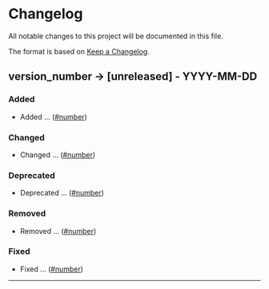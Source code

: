 # Changelog

All notable changes to this project will be documented in this file.

The format is based on [Keep a Changelog](http://keepachangelog.com/en/1.0.0/).

## version_number -> [unreleased] - YYYY-MM-DD

### Added

- Added ... ([#number](https://github.com/..../pull/number))

### Changed

- Changed ... ([#number](https://github.com/..../pull/number))

### Deprecated

- Deprecated ... ([#number](https://github.com/..../pull/number))

### Removed

- Removed ... ([#number](https://github.com/..../pull/number))

### Fixed

- Fixed ... ([#number](https://github.com/..../pull/number))

---
